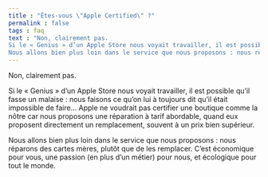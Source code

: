 ```yaml
---
title : "Êtes-vous \"Apple Certified\" ?"
permalink : false
tags : faq
text : "Non, clairement pas.
Si le « Genius » d’un Apple Store nous voyait travailler, il est possible qu’il fasse un malaise : nous faisons ce qu’on lui à toujours dit qu’il était impossible de faire… Apple ne voudrait pas certifier une boutique comme la nôtre car nous proposons une réparation à tarif abordable, quand eux proposent directement un remplacement à un prix bien supérieur.
Nous allons bien plus loin dans le service que nous proposons : nous réparons des cartes mères, plutôt que de les remplacer. C’est économique pour vous, une passion (en plus d’un métier) pour nous, et écologique pour tout le monde."
---
```


Non, clairement pas.

Si le « Genius » d’un Apple Store nous voyait travailler, il est possible qu’il fasse un malaise : nous faisons ce qu’on lui à toujours dit qu’il était impossible de faire… Apple ne voudrait pas certifier une boutique comme la nôtre car nous proposons une réparation à tarif abordable, quand eux proposent directement un remplacement, souvent à un prix bien supérieur.

Nous allons bien plus loin dans le service que nous proposons : nous réparons des cartes mères, plutôt que de les remplacer. C’est économique pour vous, une passion (en plus d’un métier) pour nous, et écologique pour tout le monde.